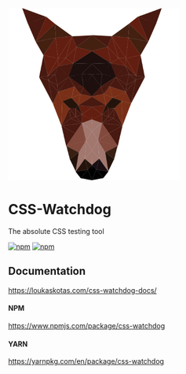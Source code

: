 <img src="assets/images/wd.png" width="350">

# CSS-Watchdog
The absolute CSS testing tool

[![npm](https://img.shields.io/npm/v/css-watchdog.svg?maxAge=2592000?style=flat-square)](https://www.npmjs.com/package/css-watchdog)
[![npm](https://img.shields.io/npm/dm/css-watchdog.svg)](https://www.npmjs.com/package/css-watchdog)


## Documentation
https://loukaskotas.com/css-watchdog-docs/


#### NPM
https://www.npmjs.com/package/css-watchdog

#### YARN
https://yarnpkg.com/en/package/css-watchdog

